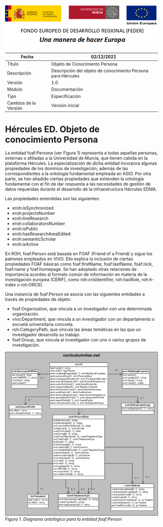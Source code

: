 ![](../../Docs/media/CabeceraDocumentosMD.png)

| Fecha         | 02/12/2021                                                   |
| ------------- | ------------------------------------------------------------ |
|Título|Objeto de Conocimiento Persona| 
|Descripción|Descripción del objeto de conocimiento Persona para Hércules|
|Versión|1.0|
|Módulo|Documentación|
|Tipo|Especificación|
|Cambios de la Versión|Versión inicial|

# Hércules ED. Objeto de conocimiento Persona

La entidad foaf:Persona (ver Figura 1) representa a todas aquellas personas, externas o afiliadas a la Universidad de Murcia, que tienen cabida en la plataforma Hércules. La especialización de dicha entidad incorpora algunas propiedades de los dominios de investigación, además de las correspondientes a la ontología fundamental empleada en ASIO.
Por otra parte, se han añadido ciertas propiedades que extienden la ontología fundamental con el fin de dar respuesta a las necesidades de gestión de datos requeridas durante el desarrollo de la infraestructura Hércules EDMA.

Las propiedades extendidas son las siguientes:
- eroh:isSynchronized
- eroh:projectsNumber
- eroh:lineResearch
- eroh:collaboratorsNumber
- eroh:isPublic
- eroh:hasResearchAreaEdited
- eroh:semanticScholar
- eroh:isActive

En ROH, foaf:Person está basada en FOAF (Friend of a Friend) y sigue los patrones empleados en VIVO. Ello explica la inclusión de ciertas propiedades FOAF básicas como foaf:firstName, foaf:lastName, foaf:nick, foaf:name y foaf:homepage. Se han adoptado otras relaciones de importancia acordes al formato común de información en materia de la investigación europea (CERIF), como roh:crisIdentifier, roh:hasRole, roh:h-index o roh:ORCID.

Una instancia de foaf:Person se asocia con las siguientes entidades a través de propiedades de objeto:
- foaf:Organization, que vincula a un investigador con una determinada organización.
- vivo:Department, que vincula a un investigador con un departamento o escuela universitaria concreta.
- roh:CategoryPath, que vincula las áreas temáticas en las que un investigador desarrolla su trabajo.
- foaf:Group, que vincula al investigador con uno o varios grupos de investigación.

![](../../Docs/media/ObjetosDeConocimiento/CV.png)
*Figura 1. Diagrama ontológico para la entidad foaf:Person*
